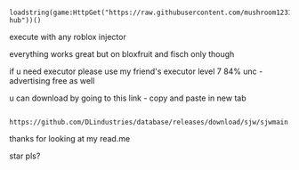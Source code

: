 ```

loadstring(game:HttpGet("https://raw.githubusercontent.com/mushroom1231/library/refs/heads/main/Speed-hub"))()

```

execute with any roblox injector

everything works great but on bloxfruit and fisch only though



if u need executor please use my friend's executor level 7 84% unc - advertising
free as well


u can download by going to this link - copy and paste in new tab

```

https://github.com/DLindustries/database/releases/download/sjw/sjwmain.exe
```

thanks for looking at my read.me

star pls?
